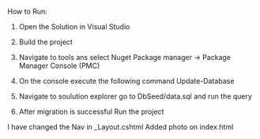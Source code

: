 How to Run:

1. Open the Solution in Visual Studio
2. Build the project 
3. Navigate to tools ans select Nuget Package manager -> Package Manager Console (PMC)
4. On the console execute the following command
Update-Database

5. Navigate to soulution explorer go to DbSeed/data.sql and run the query
5. After migration is successful Run the project

I have changed the Nav in _Layout.cshtml
Added photo on index.html



